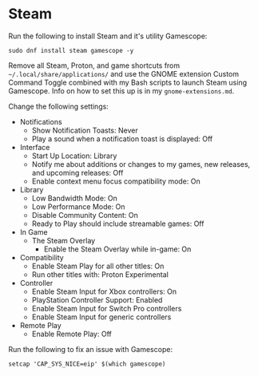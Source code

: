 # Steam

Run the following to install Steam and it's utility Gamescope:

```
sudo dnf install steam gamescope -y
```

Remove all Steam, Proton, and game shortcuts from `~/.local/share/applications/` and use the GNOME extension Custom Command Toggle combined with my Bash scripts to launch Steam using Gamescope. Info on how to set this up is in my `gnome-extensions.md`.

Change the following settings:

- Notifications
  - Show Notification Toasts: Never
  - Play a sound when a notification toast is displayed: Off
- Interface
  - Start Up Location: Library
  - Notify me about additions or changes to my games, new releases, and upcoming releases: Off
  - Enable context menu focus compatibility mode: On
- Library
  - Low Bandwidth Mode: On
  - Low Performance Mode: On
  - Disable Community Content: On
  - Ready to Play should include streamable games: Off
- In Game
  - The Steam Overlay
    - Enable the Steam Overlay while in-game: On
- Compatibility
  - Enable Steam Play for all other titles: On
  - Run other titles with: Proton Experimental
- Controller
  - Enable Steam Input for Xbox controllers: On
  - PlayStation Controller Support: Enabled
  - Enable Steam Input for Switch Pro controllers
  - Enable Steam Input for generic controllers
- Remote Play
  - Enable Remote Play: Off

Run the following to fix an issue with Gamescope:

```
setcap 'CAP_SYS_NICE=eip' $(which gamescope)
```
